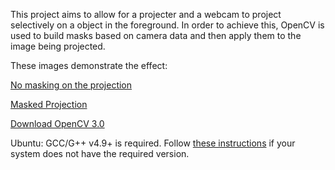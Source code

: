 This project aims to allow for a projecter and a webcam to project selectively on a object in the foreground. In order to achieve this, OpenCV is used to build masks based on camera data and then apply them to the image being projected.

These images demonstrate the effect:

[No masking on the projection](http://i.imgur.com/fpVdCmF.jpg)

[Masked Projection](http://i.imgur.com/fiLLCra.jpg)

[Download OpenCV 3.0](http://opencv.org/downloads.html)

Ubuntu:
GCC/G++ v4.9+ is required. Follow [these instructions](http://askubuntu.com/questions/428198/getting-installing-gcc-g-4-9-on-ubuntu) if your system does not have the required version. 

